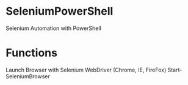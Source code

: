 # SeleniumPowerShell
Selenium Automation with PowerShell

# Functions
Launch Browser with Selenium WebDriver (Chrome, IE, FireFox)
Start-SeleniumBrowser

